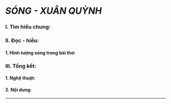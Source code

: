 # ***SÓNG - XUÂN QUỲNH***

### I. Tìm hiểu chung: 
### II. Đọc - hiểu:
#### 1. Hình tượng sóng trong bài thơ:
### III. Tổng kết:
#### 1. Nghệ thuật:
#### 2. Nội dung:

----

